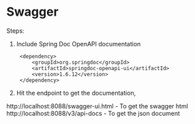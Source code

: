 # Swagger

Steps:

1. Include Spring Doc OpenAPI documentation

		<dependency>
		    <groupId>org.springdoc</groupId>
		    <artifactId>springdoc-openapi-ui</artifactId>
		    <version>1.6.12</version>
		</dependency>

2. Hit the endpoint to get the documentation,

http://localhost:8088/swagger-ui.html - To get the swagger html
http://localhost:8088/v3/api-docs - To get the json document